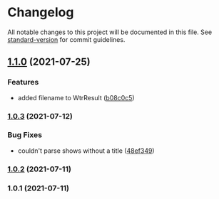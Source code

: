 # Changelog

All notable changes to this project will be documented in this file. See [standard-version](https://github.com/conventional-changelog/standard-version) for commit guidelines.

## [1.1.0](https://github.com/grbull/whats-the-release/compare/v1.0.3...v1.1.0) (2021-07-25)


### Features

* added filename to WtrResult ([b08c0c5](https://github.com/grbull/whats-the-release/commit/b08c0c595b72e05303ea567eb8c65aae4ed31a8a))

### [1.0.3](https://github.com/grbull/whats-the-release/compare/v1.0.2...v1.0.3) (2021-07-12)


### Bug Fixes

* couldn't parse shows without a title ([48ef349](https://github.com/grbull/whats-the-release/commit/48ef3491bc3b356de751cd700700a2ed37ea3bf6))

### [1.0.2](https://github.com/grbull/whats-the-release/compare/v1.0.1...v1.0.2) (2021-07-11)

### 1.0.1 (2021-07-11)
